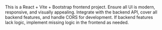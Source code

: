 <!-- Use this file to provide workspace-specific custom instructions to Copilot. For more details, visit https://code.visualstudio.com/docs/copilot/copilot-customization#_use-a-githubcopilotinstructionsmd-file -->

This is a React + Vite + Bootstrap frontend project. Ensure all UI is modern, responsive, and visually appealing. Integrate with the backend API, cover all backend features, and handle CORS for development. If backend features lack logic, implement missing logic in the frontend as needed.
